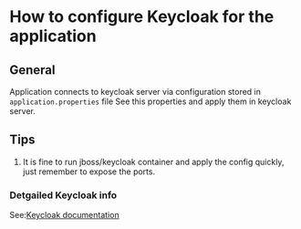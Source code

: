 # How to configure Keycloak for the application

## General
Application connects to keycloak server via configuration stored in `application.properties` file
See this properties and apply them in keycloak server.

## Tips
1. It is fine to run jboss/keycloak container and apply the config quickly, just remember to expose the ports.

### Detgailed Keycloak info
See:[Keycloak documentation](http://www.keycloak.org/documentation.html)
